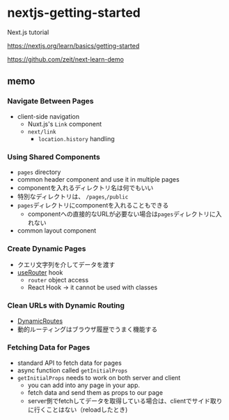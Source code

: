 # nextjs-getting-started
Next.js tutorial

https://nextjs.org/learn/basics/getting-started

https://github.com/zeit/next-learn-demo


## memo

### Navigate Between Pages
- client-side navigation
    - Nuxt.js's `Link` component
    - `next/link`
        - `location.history` handling

### Using Shared Components
- `pages` directory
- common header component and use it in multiple pages
- componentを入れるディレクトリ名は何でもいい
- 特別なディレクトリは、 `/pages`,`/public`
- `pages`ディレクトリにcomponentを入れることもできる
    - componentへの直接的なURLが必要ない場合は`pages`ディレクトリに入れない
- common layout component


### Create Dynamic Pages

- クエリ文字列を介してデータを渡す
- [useRouter](https://nextjs.org/docs/api-reference/next/router#userouter) hook
    - `router` object access
    - React Hook -> it cannot be used with classes

### Clean URLs with Dynamic Routing
- [DynamicRoutes](https://nextjs.org/docs/routing/dynamic-routes)
- 動的ルーティングはブラウザ履歴でうまく機能する

### Fetching Data for Pages
- standard API to fetch data for pages
- async function called `getInitialProps`
- `getInitialProps` needs to work on both server and client
    - you can add into any page in your app.
    - fetch data and send them as props to our page
    - server側でfetchしてデータを取得している場合は、clientでサイド取りに行くことはない（reloadしたとき)